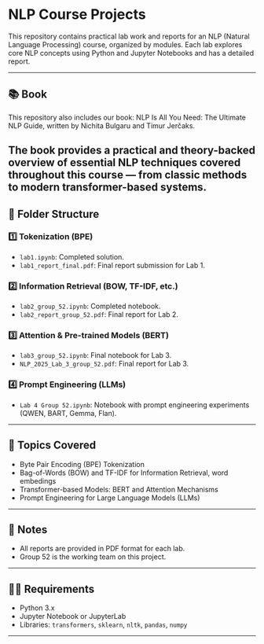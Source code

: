 # NLP Course Projects

This repository contains practical lab work and reports for an NLP (Natural Language Processing) course, organized by modules. Each lab explores core NLP concepts using Python and Jupyter Notebooks and has a detailed report.

---
## 📚 Book
This repository also includes our book:
NLP Is All You Need: The Ultimate NLP Guide,
written by Nichita Bulgaru and Timur Jerčaks.

The book provides a practical and theory-backed overview of essential NLP techniques covered throughout this course — from classic methods to modern transformer-based systems.
---

## 📁 Folder Structure

### 1️⃣ **Tokenization (BPE)**
- `lab1.ipynb`: Completed solution.
- `lab1_report_final.pdf`: Final report submission for Lab 1.

### 2️⃣ **Information Retrieval (BOW, TF-IDF, etc.)**
- `lab2_group_52.ipynb`: Completed notebook.
- `lab2_report_group_52.pdf`: Final report for Lab 2.

### 3️⃣ **Attention & Pre-trained Models (BERT)**
- `lab3_group_52.ipynb`: Final notebook for Lab 3.
- `NLP_2025_Lab_3_group_52.pdf`: Final report for Lab 3.

### 4️⃣ **Prompt Engineering (LLMs)**
- `Lab 4 Group 52.ipynb`: Notebook with prompt engineering experiments (QWEN, BART, Gemma, Flan).

---

## 🧠 Topics Covered
- Byte Pair Encoding (BPE) Tokenization
- Bag-of-Words (BOW) and TF-IDF for Information Retrieval, word embedings
- Transformer-based Models: BERT and Attention Mechanisms
- Prompt Engineering for Large Language Models (LLMs)

---

## 📌 Notes
- All reports are provided in PDF format for each lab.
- Group 52 is the working team on this project.

---

## 🧑‍💻 Requirements
- Python 3.x
- Jupyter Notebook or JupyterLab
- Libraries: `transformers`, `sklearn`, `nltk`, `pandas`, `numpy`

---



